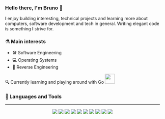 ### Hello there, I'm Bruno 👋

I enjoy building interesting, technical projects and learning more about computers, software development and tech in general. Writing elegant code is something I strive for.

### ⚗️ Main interests

- 🛠️ Software Engineering
- 💻 Operating Systems
- 🔬 Reverse Engineering
 
🔍 Currently learning and playing around with Go <img class="img" height="32px" src="https://raw.githubusercontent.com/egonelbre/gophers/63b1f5a9f334f9e23735c6e09ac003479ffe5df5/vector/superhero/standing.svg"/>

### 🔮 Languages and Tools

---

<div align="center">
    <img class="img" src="https://img.shields.io/badge/c%23-%23239120.svg?style=for-the-badge&logo=csharp&logoColor=white" />
    <img class="img" src="https://img.shields.io/badge/.NET-5C2D91?style=for-the-badge&logo=.net&logoColor=white" />
    <img class="img" src="https://img.shields.io/badge/java-%23ED8B00.svg?style=for-the-badge&logo=openjdk&logoColor=white" />
    <img class="img" src="https://img.shields.io/badge/go-%2300ADD8.svg?style=for-the-badge&logo=go&logoColor=white" />
    <img class="img" src="https://img.shields.io/badge/C%2B%2B-00599C?style=for-the-badge&logo=c%2B%2B&logoColor=white" />
    <img class="img" src="https://img.shields.io/badge/angular-%23DD0031.svg?style=for-the-badge&logo=angular&logoColor=white" />
    <img class="img" src="https://img.shields.io/badge/Node.js-43853D?style=for-the-badge&logo=node.js&logoColor=white" />
    <img class="img" src="https://img.shields.io/badge/HTML5-E34F26?style=for-the-badge&logo=html5&logoColor=white" />
    <img class="img" src="https://img.shields.io/badge/CSS3-1572B6?style=for-the-badge&logo=css3&logoColor=white" />
    <img class="img" src="https://img.shields.io/badge/JavaScript-F7DF1E?style=for-the-badge&logo=javascript&logoColor=black" />
</div>
